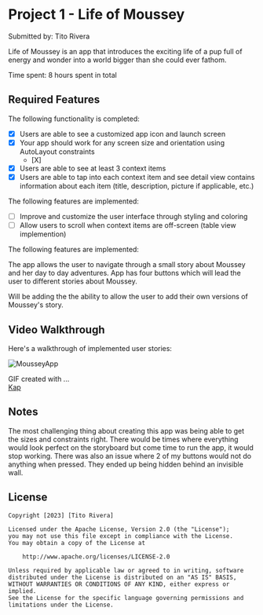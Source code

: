 # Project 1 - Life of Moussey

Submitted by: Tito Rivera

Life of Moussey is an app that introduces the exciting life of a pup full of energy and wonder into a world bigger than she could ever fathom. 

Time spent: 8 hours spent in total

## Required Features

The following functionality is completed:

- [X] Users are able to see a customized app icon and launch screen
- [X] Your app should work for any screen size and orientation using AutoLayout constraints
  - [X] 
- [X] Users are able to see at least 3 context items
- [X] Users are able to tap into each context item and see detail view contains information about each item (title, description, picture if applicable, etc.)
 
The following features are implemented:

- [ ] Improve and customize the user interface through styling and coloring
- [ ] Allow users to scroll when context items are off-screen (table view implemention)

The following features are implemented:

The app allows the user to navigate through a small story about Moussey and her day to day adventures. App has four buttons which will lead the user to different stories about Moussey.

Will be adding the the ability to allow the user to add their own versions of Moussey's story.

## Video Walkthrough

Here's a walkthrough of implemented user stories:

![MousseyApp](https://imgur.com/a/day34jE)

GIF created with ...  
[Kap](https://getkap.co/)

## Notes

The most challenging thing about creating this app was being able to get the sizes and constraints right. There would be times where everything would look perfect on the storyboard but come time to run the app, it would stop working. There was also an issue where 2 of my buttons would not do anything when pressed. They ended up being hidden behind an invisible wall.

## License

    Copyright [2023] [Tito Rivera]

    Licensed under the Apache License, Version 2.0 (the "License");
    you may not use this file except in compliance with the License.
    You may obtain a copy of the License at

        http://www.apache.org/licenses/LICENSE-2.0

    Unless required by applicable law or agreed to in writing, software
    distributed under the License is distributed on an "AS IS" BASIS,
    WITHOUT WARRANTIES OR CONDITIONS OF ANY KIND, either express or implied.
    See the License for the specific language governing permissions and
    limitations under the License.
